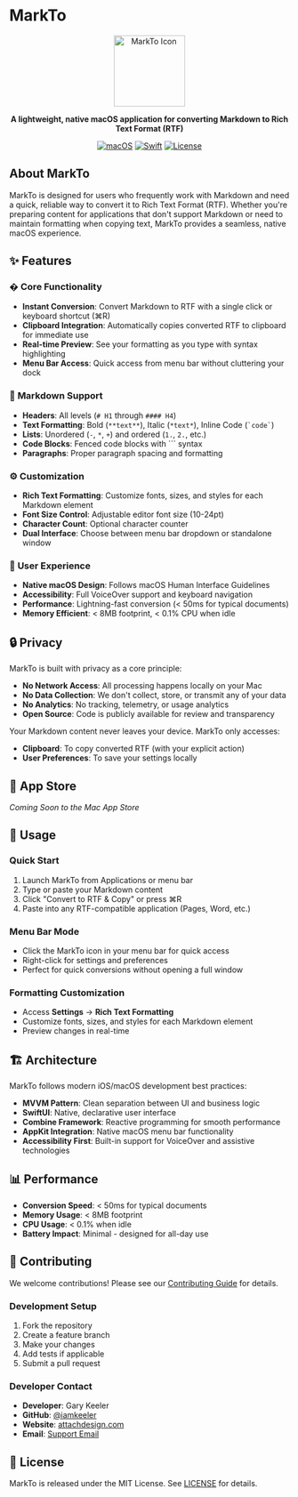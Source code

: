 # MarkTo

<div align="center">
  <img src="MarkTo/Assets.xcassets/AppIcon.appiconset/icon_256x256.png" alt="MarkTo Icon" width="128" height="128">
  
  **A lightweight, native macOS application for converting Markdown to Rich Text Format (RTF)**
  
  [![macOS](https://img.shields.io/badge/macOS-13.0+-blue.svg)](https://www.apple.com/macos/)
  [![Swift](https://img.shields.io/badge/Swift-5.9+-orange.svg)](https://swift.org)
  [![License](https://img.shields.io/badge/License-MIT-green.svg)](LICENSE)
  
</div>

## About MarkTo

MarkTo is designed for users who frequently work with Markdown and need a quick, reliable way to convert it to Rich Text Format (RTF). Whether you're preparing content for applications that don't support Markdown or need to maintain formatting when copying text, MarkTo provides a seamless, native macOS experience.

## ✨ Features

### � **Core Functionality**
- **Instant Conversion**: Convert Markdown to RTF with a single click or keyboard shortcut (⌘R)
- **Clipboard Integration**: Automatically copies converted RTF to clipboard for immediate use
- **Real-time Preview**: See your formatting as you type with syntax highlighting
- **Menu Bar Access**: Quick access from menu bar without cluttering your dock

### 📝 **Markdown Support**
- **Headers**: All levels (`# H1` through `#### H4`)
- **Text Formatting**: Bold (`**text**`), Italic (`*text*`), Inline Code (`` `code` ``)
- **Lists**: Unordered (`-`, `*`, `+`) and ordered (`1.`, `2.`, etc.)
- **Code Blocks**: Fenced code blocks with ``` syntax
- **Paragraphs**: Proper paragraph spacing and formatting

### ⚙️ **Customization**
- **Rich Text Formatting**: Customize fonts, sizes, and styles for each Markdown element
- **Font Size Control**: Adjustable editor font size (10-24pt)
- **Character Count**: Optional character counter
- **Dual Interface**: Choose between menu bar dropdown or standalone window

### 🎨 **User Experience**
- **Native macOS Design**: Follows macOS Human Interface Guidelines
- **Accessibility**: Full VoiceOver support and keyboard navigation
- **Performance**: Lightning-fast conversion (< 50ms for typical documents)
- **Memory Efficient**: < 8MB footprint, < 0.1% CPU when idle

## 🔒 Privacy

MarkTo is built with privacy as a core principle:

- **No Network Access**: All processing happens locally on your Mac
- **No Data Collection**: We don't collect, store, or transmit any of your data
- **No Analytics**: No tracking, telemetry, or usage analytics
- **Open Source**: Code is publicly available for review and transparency

Your Markdown content never leaves your device. MarkTo only accesses:
- **Clipboard**: To copy converted RTF (with your explicit action)
- **User Preferences**: To save your settings locally

## 📱 App Store

*Coming Soon to the Mac App Store*

## 🚀 Usage

### Quick Start
1. Launch MarkTo from Applications or menu bar
2. Type or paste your Markdown content
3. Click "Convert to RTF & Copy" or press ⌘R
4. Paste into any RTF-compatible application (Pages, Word, etc.)

### Menu Bar Mode
- Click the MarkTo icon in your menu bar for quick access
- Right-click for settings and preferences
- Perfect for quick conversions without opening a full window

### Formatting Customization
- Access **Settings** → **Rich Text Formatting**
- Customize fonts, sizes, and styles for each Markdown element
- Preview changes in real-time

## 🏗 Architecture

MarkTo follows modern iOS/macOS development best practices:

- **MVVM Pattern**: Clean separation between UI and business logic
- **SwiftUI**: Native, declarative user interface
- **Combine Framework**: Reactive programming for smooth performance
- **AppKit Integration**: Native macOS menu bar functionality
- **Accessibility First**: Built-in support for VoiceOver and assistive technologies

## 📊 Performance

- **Conversion Speed**: < 50ms for typical documents
- **Memory Usage**: < 8MB footprint
- **CPU Usage**: < 0.1% when idle
- **Battery Impact**: Minimal - designed for all-day use

## 🤝 Contributing

We welcome contributions! Please see our [Contributing Guide](CONTRIBUTING.md) for details.

### Development Setup
1. Fork the repository
2. Create a feature branch
3. Make your changes
4. Add tests if applicable
5. Submit a pull request

### Developer Contact
- **Developer**: Gary Keeler
- **GitHub**: [@iamkeeler](https://github.com/iamkeeler)
- **Website**: [attachdesign.com](https://markto.attach.design)
- **Email**: [Support Email](mailto:gary@attach.design)

## 📄 License

MarkTo is released under the MIT License. See [LICENSE](LICENSE) for details.

